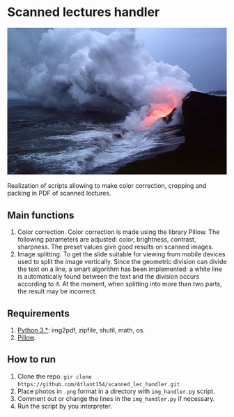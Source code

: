 # Scanned lectures handler

![logo](doc/logo.png)

Realization of scripts allowing to make color correction, cropping and packing in PDF of scanned lectures.

## Main functions

1. Color correction.
Color correction is made using the library Pillow. The following parameters are adjusted: color, brightness, contrast, sharpness. The preset values give good results on scanned images.
2. Image splitting.
To get the slide suitable for viewing from mobile devices used to split the image vertically. Since the geometric division can divide the text on a line, a smart algorithm has been implemented: a white line is automatically found between the text and the division occurs according to it.
At the moment, when splitting into more than two parts, the result may be incorrect.

## Requirements

1. [Python 3.*](https://www.python.org/downloads/): img2pdf, zipfile, shutil, math, os.
2. [Pillow](https://pillow.readthedocs.io/en/5.3.x/).

## How to run

1. Clone the repo: `gir clone https://github.com/Atlant154/scanned_lec_handler.git`
2. Place photos in `.png` format in a directory with `img_handler.py` script.
3. Comment out or change the lines in the `img_handler.py` if necessary.
4. Run the script by you interpreter.
